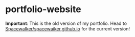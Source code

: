 # portfolio-website
**Important**: This is the old version of my portfolio. Head to [SpacewaIker/spacewaiker.github.io](https://github.com/SpacewaIker/spacewaiker.github.io) for the current version!

